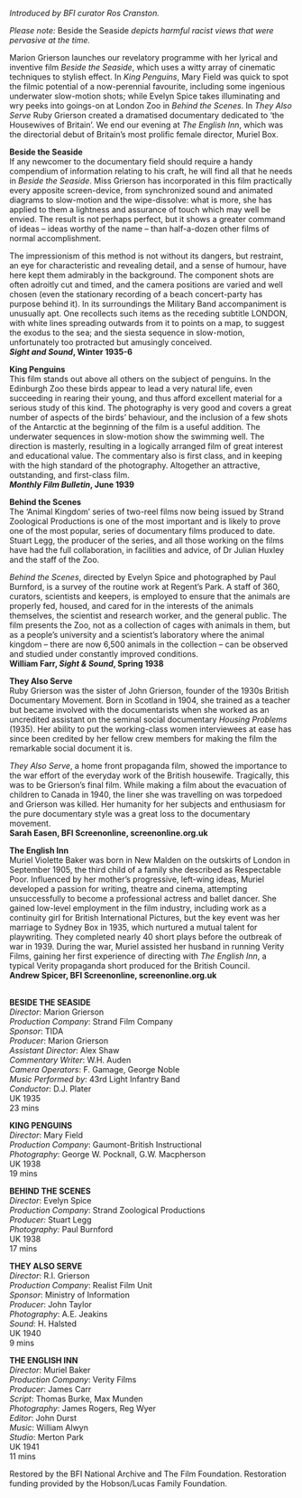 

_Introduced by BFI curator Ros Cranston._

_Please note:_ Beside the Seaside _depicts harmful racist views that were pervasive at the time._

Marion Grierson launches our revelatory programme with her lyrical and inventive film _Beside the Seaside_, which uses a witty array of cinematic techniques to stylish effect. In _King Penguins_, Mary Field was quick to spot the filmic potential of a now-perennial favourite, including some ingenious underwater slow-motion shots; while Evelyn Spice takes illuminating and wry peeks into goings-on at London Zoo in _Behind the Scenes_. In _They Also Serve_ Ruby Grierson created a dramatised documentary dedicated to ‘the Housewives of Britain’. We end our evening at _The English Inn_, which was the directorial debut of Britain’s most prolific female director, Muriel Box.

**Beside the Seaside**  
If any newcomer to the documentary field should require a handy compendium of information relating to his craft, he will find all that he needs in _Beside the Seaside_. Miss Grierson has incorporated in this film practically every apposite screen-device, from synchronized sound and animated diagrams to slow-motion and the wipe-dissolve: what is more, she has applied to them a lightness and assurance of touch which may well be envied. The result is not perhaps perfect, but it shows a greater command of ideas – ideas worthy of the name – than half-a-dozen other films of normal accomplishment.

The impressionism of this method is not without its dangers, but restraint, an eye for characteristic and revealing detail, and a sense of humour, have here kept them admirably in the background. The component shots are often adroitly cut and timed, and the camera positions are varied and well chosen (even the stationary recording of a beach concert-party has purpose behind it). In its surroundings the Military Band accompaniment is unusually apt. One recollects such items as the receding subtitle LONDON, with white lines spreading outwards from it to points on a map, to suggest the exodus to the sea; and the siesta sequence in slow-motion, unfortunately too protracted but amusingly conceived.  
**_Sight and Sound_, Winter 1935-6**

**King Penguins**  
This film stands out above all others on the subject of penguins. In the Edinburgh Zoo these birds appear to lead a very natural life, even succeeding in rearing their young, and thus afford excellent material for a serious study of this kind. The photography is very good and covers a great number of aspects of the birds’ behaviour, and the inclusion of a few shots of the Antarctic at the beginning of the film is a useful addition. The underwater sequences in slow-motion show the swimming well. The direction is masterly, resulting in a logically arranged film of great interest and educational value. The commentary also is first class, and in keeping with the high standard of the photography. Altogether an attractive, outstanding, and first-class film.  
**_Monthly Film Bulletin_, June 1939**

**Behind the Scenes**  
The ‘Animal Kingdom’ series of two-reel films now being issued by Strand Zoological Productions is one of the most important and is likely to prove one of the most popular, series of documentary films produced to date. Stuart Legg, the producer of the series, and all those working on the films have had the full collaboration, in facilities and advice, of Dr Julian Huxley and the staff of the Zoo.

_Behind the Scenes_, directed by Evelyn Spice and photographed by Paul Burnford, is a survey of the routine work at Regent’s Park. A staff of 360, curators, scientists and keepers, is employed to ensure that the animals are properly fed, housed, and cared for in the interests of the animals themselves, the scientist and research worker, and the general public. The film presents the Zoo, not as a collection of cages with animals in them, but as a people’s university and a scientist’s laboratory where the animal kingdom – there are now 6,500 animals in the collection – can be observed and studied under constantly improved conditions.  
**William Farr, _Sight & Sound_, Spring 1938**

**They Also Serve**  
Ruby Grierson was the sister of John Grierson, founder of the 1930s British Documentary Movement. Born in Scotland in 1904, she trained as a teacher but became involved with the documentarists when she worked as an uncredited assistant on the seminal social documentary _Housing Problems_ (1935). Her ability to put the working-class women interviewees at ease has since been credited by her fellow crew members for making the film the remarkable social document it is.

_They Also Serve_, a home front propaganda film, showed the importance to the war effort of the everyday work of the British housewife. Tragically, this was to be Grierson’s final film. While making a film about the evacuation of children to Canada in 1940, the liner she was travelling on was torpedoed and Grierson was killed. Her humanity for her subjects and enthusiasm for the pure documentary style was a great loss to the documentary movement.  
**Sarah Easen, BFI Screenonline, screenonline.org.uk**

**The English Inn**  
Muriel Violette Baker was born in New Malden on the outskirts of London in September 1905, the third child of a family she described as Respectable Poor. Influenced by her mother’s progressive, left-wing ideas, Muriel developed a passion for writing, theatre and cinema, attempting unsuccessfully to become a professional actress and ballet dancer. She gained low-level employment in the film industry, including work as a continuity girl for British International Pictures, but the key event was her marriage to Sydney Box in 1935, which nurtured a mutual talent for playwriting. They completed nearly 40 short plays before the outbreak of war in 1939. During the war, Muriel assisted her husband in running Verity Films, gaining her first experience of directing with _The English Inn_, a typical Verity propaganda short produced for the British Council.  
**Andrew Spicer, BFI Screenonline, screenonline.org.uk**
<br><br>

**BESIDE THE SEASIDE**  
_Director_: Marion Grierson  
_Production Company_: Strand Film Company  
_Sponsor_: TIDA  
_Producer_: Marion Grierson  
_Assistant Director_: Alex Shaw  
_Commentary Writer_: W.H. Auden  
_Camera Operators_: F. Gamage, George Noble  
_Music Performed by_: 43rd Light Infantry Band  
_Conductor_: D.J. Plater  
UK 1935  
23 mins

**KING PENGUINS**  
_Director_: Mary Field  
_Production Company_: Gaumont-British Instructional  
_Photography_: George W. Pocknall,  G.W. Macpherson  
UK 1938  
19 mins

**BEHIND THE SCENES**  
_Director_: Evelyn Spice  
_Production Company_:  Strand Zoological Productions  
_Producer:_ Stuart Legg  
_Photography:_ Paul Burnford  
UK 1938  
17 mins

**THEY ALSO SERVE**  
_Director_: R.I. Grierson  
_Production Company_: Realist Film Unit  
_Sponsor_: Ministry of Information  
_Producer_: John Taylor  
_Photography_: A.E. Jeakins  
_Sound_: H. Halsted  
UK 1940  
9 mins

**THE ENGLISH INN**  
_Director_: Muriel Baker  
_Production Company_: Verity Films  
_Producer_: James Carr  
_Script_: Thomas Burke, Max Munden  
_Photography_: James Rogers, Reg Wyer  
_Editor_: John Durst  
_Music_: William Alwyn  
_Studio_: Merton Park  
UK 1941  
11 mins

Restored by the BFI National Archive and  The Film Foundation. Restoration funding provided by the Hobson/Lucas Family Foundation.


<!--stackedit_data:
eyJoaXN0b3J5IjpbMTc1NzM4Mzg5OV19
-->